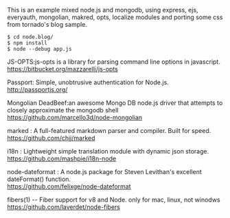 This is an example mixed node.js and mongodb, using express, ejs, everyauth, mongolian, makred, opts, localize modules
and porting some css from tornado's blog sample.


    $ cd node.blog/
    $ npm install
    $ node --debug app.js



JS-OPTS:js-opts is a library for parsing command line options in javascript.  
https://bitbucket.org/mazzarelli/js-opts

Passport: Simple, unobtrusive authentication for Node.js.  
http://passportjs.org/

Mongolian DeadBeef:an awesome Mongo DB node.js driver that attempts to closely approximate the mongodb shell  
https://github.com/marcello3d/node-mongolian

marked : A full-featured markdown parser and compiler. Built for speed.  
https://github.com/chjj/marked

i18n : Lightweight simple translation module with dynamic json storage.  
https://github.com/mashpie/i18n-node

node-dateformat : A node.js package for Steven Levithan's excellent dateFormat() function.  
https://github.com/felixge/node-dateformat

fibers(1) -- Fiber support for v8 and Node. only for mac, linux, not winodws  
https://github.com/laverdet/node-fibers